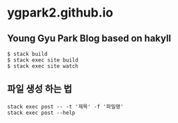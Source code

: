 # ygpark2.github.io

## Young Gyu Park Blog based on hakyll

```
$ stack build
$ stack exec site build
$ stack exec site watch
```


## 파일 생성 하는 법 
```
stack exec post -- -t '제목' -f '파밀명'
stack exec post --help
```
